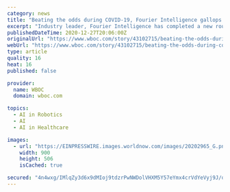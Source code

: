 ```yaml
---
category: news
title: "Beating the odds during COVID-19, Fourier Intelligence gallops ahead and raises ¥100 Million in Series C financing round"
excerpt: "Industry leader, Fourier Intelligence has completed a new round of funding to accelerate investment in R&D and global expansion in Rehabilitation Robotics."
publishedDateTime: 2020-12-27T20:06:00Z
originalUrl: "https://www.wboc.com/story/43102715/beating-the-odds-during-covid-19-fourier-intelligence-gallops-ahead-and-raises-100-million-in-series-c-financing-round"
webUrl: "https://www.wboc.com/story/43102715/beating-the-odds-during-covid-19-fourier-intelligence-gallops-ahead-and-raises-100-million-in-series-c-financing-round"
type: article
quality: 16
heat: 16
published: false

provider:
  name: WBOC
  domain: wboc.com

topics:
  - AI in Robotics
  - AI
  - AI in Healthcare

images:
  - url: "https://EINPRESSWIRE.images.worldnow.com/images/20202965_G.png?lastEditedDate=1609070492000"
    width: 900
    height: 506
    isCached: true

secured: "4n4wxg/IMlqZy3d6x9dMIoj9tdzrPwNWDolVHXM5Y57eYmx4crVdYeVyj9J/qJ+tsmCRuTLO0onCmDRmoDCi7PpyrMOk8GO/kbmErwXKb8TzFA2rM90C9GPMz61968HHesNDDG8wI+dzF/RE4zbAV7TDtRbAzicOAYaRkKVyT9euqBXA4hnoKbZfHjrqEdPJVeqcPWUE812V+GVdMWkxoTgvRSOGaFPn4Qse5TLNhO+Hi+gHycOOwTbGS3ljndMyinNehSais/L0TBi5jn280fWphpFayG7YdoQ2qmpAelONsyRMeiFnUnX/V3BteUVJTAmYAxYAf08QuTJLY/QwVa2WD7InYQv7VbvL0Fp+auI=;u12s9H+fYLWKxWaIt45ddw=="
---
```


